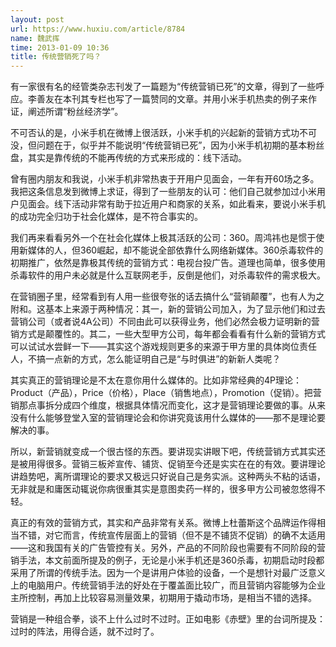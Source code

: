 ```yaml
---
layout: post
url: https://www.huxiu.com/article/8784
name: 魏武挥
time: 2013-01-09 10:36
title: 传统营销死了吗？
---
```

有一家很有名的经管类杂志刊发了一篇题为“传统营销已死”的文章，得到了一些呼应。李善友在本刊其专栏也写了一篇赞同的文章。并用小米手机热卖的例子来作证，阐述所谓“粉丝经济学”。

不可否认的是，小米手机在微博上很活跃，小米手机的兴起新的营销方式功不可没，但问题在于，似乎并不能说明“传统营销已死”，因为小米手机初期的基本粉丝盘，其实是靠传统的不能再传统的方式来形成的：线下活动。

曾有圈内朋友和我说，小米手机非常热衷于开用户见面会，一年有开60场之多。我把这条信息发到微博上求证，得到了一些朋友的认可：他们自己就参加过小米用户见面会。线下活动非常有助于拉近用户和商家的关系，如此看来，要说小米手机的成功完全归功于社会化媒体，是不符合事实的。

我们再来看看另外一个在社会化媒体上极其活跃的公司：360。周鸿祎也是惯于使用新媒体的人，但360崛起，却不能说全部依靠什么网络新媒体。360杀毒软件的初期推广，依然是靠极其传统的营销方式：电视台投广告。道理也简单，很多使用杀毒软件的用户未必就是什么互联网老手，反倒是他们，对杀毒软件的需求极大。

在营销圈子里，经常看到有人用一些很夸张的话去搞什么“营销颠覆”，也有人为之附和。这基本上来源于两种情况：其一，新的营销公司加入，为了显示他们和过去营销公司（或者说4A公司）不同由此可以获得业务，他们必然会极力证明新的营销方式是颠覆性的。其二，一些大型甲方公司，每年都会看看有什么新的营销方式可以试试水尝鲜一下——其实这个游戏规则更多的来源于甲方里的具体岗位责任人，不搞一点新的方式，怎么能证明自己是“与时俱进”的新新人类呢？

其实真正的营销理论是不太在意你用什么媒体的。比如非常经典的4P理论：Product（产品），Price（价格），Place（销售地点），Promotion（促销）。把营销那点事拆分成四个维度，根据具体情况而变化，这才是营销理论要做的事。从来没有什么能够登堂入室的营销理论会和你讲究竟该用什么媒体的——那不是理论要解决的事。

所以，新营销就变成一个很古怪的东西。要讲现实讲眼下吧，传统营销方式其实还是被用得很多。营销三板斧宣传、铺货、促销至今还是实实在在的有效。要讲理论讲趋势吧，离所谓理论的要求又极远只好说自己是务实派。这种两头不粘的话语，无非就是和庸医动辄说你病很重其实是意图卖药一样的，很多甲方公司被忽悠得不轻。

真正的有效的营销方式，其实和产品非常有关系。微博上杜蕾斯这个品牌运作得相当不错，对它而言，传统宣传层面上的营销（但不是不铺货不促销）的确不太适用——这和我国有关的广告管控有关。另外，产品的不同阶段也需要有不同阶段的营销手法，本文前面所提及的例子，无论是小米手机还是360杀毒，初期启动时段都采用了所谓的传统手法。因为一个是讲用户体验的设备，一个是想针对最广泛意义上的电脑用户。传统营销手法的好处在于覆盖面比较广，而且营销内容能够为企业主所控制，再加上比较容易测量效果，初期用于撬动市场，是相当不错的选择。

营销是一种组合拳，谈不上什么过时不过时。正如电影《赤壁》里的台词所提及：过时的阵法，用得合适，就不过时了。

